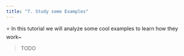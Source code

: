 ```yaml
---
title: "7. Study some Examples"
---
```


⭐️ In this tutorial we will analyze some cool examples to learn how they work~

> TODO
